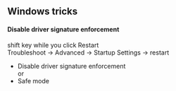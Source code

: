 ## Windows tricks

#### Disable driver signature enforcement
shift key while you click Restart  
Troubleshoot -> Advanced -> Startup Settings -> restart  
- Disable driver signature enforcement  
or
- Safe mode
